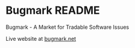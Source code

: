 # Bugmark README

Bugmark - A Market for Tradable Software Issues

Live website at  [bugmark.net](https://bugmark.net)


